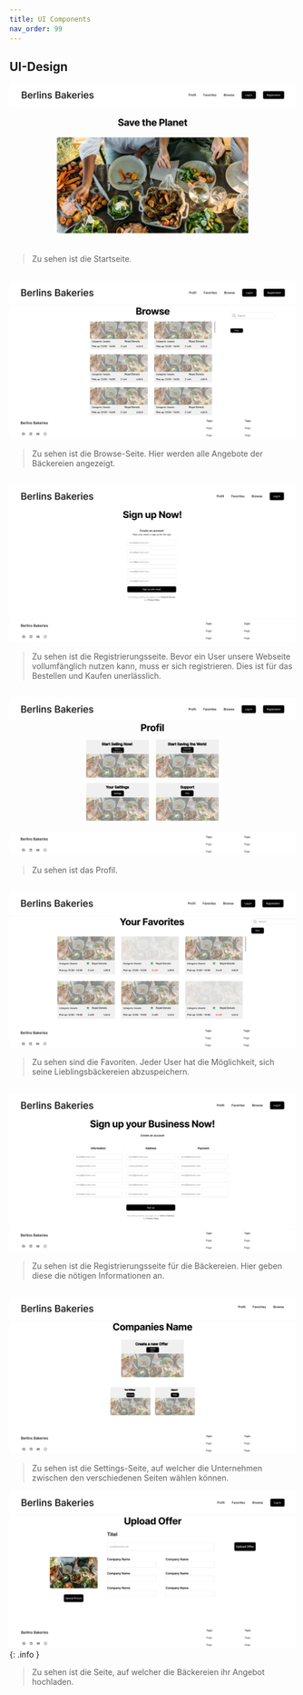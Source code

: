 ```yaml
---
title: UI Components
nav_order: 99
---
```


## UI-Design

![get_list_todos_sample](assets/images/1.png)
> Zu sehen ist die Startseite.

##
![get_list_todos_sample](assets/images/4.png)
> Zu sehen ist die Browse-Seite. Hier werden alle Angebote der Bäckereien angezeigt.

##
![get_list_todos_sample](assets/images/5.png)
> Zu sehen ist die Registrierungsseite. Bevor ein User unsere Webseite vollumfänglich nutzen kann, muss er sich registrieren. Dies ist für das Bestellen und Kaufen unerlässlich.

##
![get_list_todos_sample](assets/images/2.png)
> Zu sehen ist das Profil.

##
![get_list_todos_sample](assets/images/3.png)
> Zu sehen sind die Favoriten. Jeder User hat die Möglichkeit, sich seine Lieblingsbäckereien abzuspeichern.

##
![get_list_todos_sample](assets/images/6.png)
> Zu sehen ist die Registrierungsseite für die Bäckereien. Hier geben diese die nötigen Informationen an.

##
![get_list_todos_sample](assets/images/8.png)
> Zu sehen ist die Settings-Seite, auf welcher die Unternehmen zwischen den verschiedenen Seiten wählen können.

![get_list_todos_sample](assets/images/7.png)
{: .info }
> Zu sehen ist die Seite, auf welcher die Bäckereien ihr Angebot hochladen.

